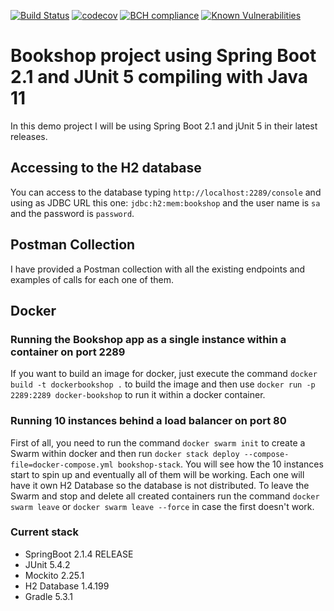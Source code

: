 [![Build Status](https://travis-ci.org/jesusgsdev/bookshop.svg?branch=master)](https://travis-ci.org/jesusgsdev/bookshop)
[![codecov](https://codecov.io/gh/jesusgsdev/bookshop/branch/master/graph/badge.svg)](https://codecov.io/gh/jesusgsdev/bookshop)
[![BCH compliance](https://bettercodehub.com/edge/badge/jesusgsdev/bookshop?branch=master)](https://bettercodehub.com/)
[![Known Vulnerabilities](https://snyk.io/test/github/jesusgsdev/bookshop/badge.svg)](https://snyk.io/test/github/jesusgsdev/bookshop)


# Bookshop project using Spring Boot 2.1 and JUnit 5 compiling with Java 11
In this demo project I will be using Spring Boot 2.1 and jUnit 5 in their latest releases.

## Accessing to the H2 database
You can access to the database typing `http://localhost:2289/console` and using as JDBC URL this one: `jdbc:h2:mem:bookshop`
and the user name is `sa` and the password is `password`.

## Postman Collection
I have provided a Postman collection with all the existing endpoints and examples of calls for each one of them.

## Docker
### Running the Bookshop app as a single instance within a container on port 2289
If you want to build an image for docker, just execute the command 
`docker build -t dockerbookshop .` to build the image and then use
`docker run -p 2289:2289 docker-bookshop` to run it within a docker container.

### Running 10 instances behind a load balancer on port 80
First of all, you need to run the command `docker swarm init` to create a Swarm within docker
and then run `docker stack deploy --compose-file=docker-compose.yml bookshop-stack`. 
You will see how the 10 instances start to spin up and eventually all of them will be working.
Each one will have it own H2 Database so the database is not distributed.
To leave the Swarm and stop and delete all created containers run the command 
`docker swarm leave` or `docker swarm leave --force` in case the first doesn't work.

### Current stack
- SpringBoot 2.1.4 RELEASE
- JUnit 5.4.2
- Mockito 2.25.1
- H2 Database 1.4.199
- Gradle 5.3.1
